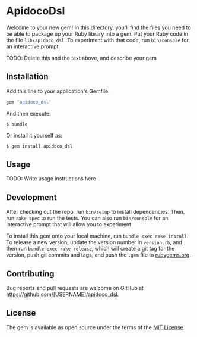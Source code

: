 # ApidocoDsl

Welcome to your new gem! In this directory, you'll find the files you need to be able to package up your Ruby library into a gem. Put your Ruby code in the file `lib/apidoco_dsl`. To experiment with that code, run `bin/console` for an interactive prompt.

TODO: Delete this and the text above, and describe your gem

## Installation

Add this line to your application's Gemfile:

```ruby
gem 'apidoco_dsl'
```

And then execute:

    $ bundle

Or install it yourself as:

    $ gem install apidoco_dsl

## Usage

TODO: Write usage instructions here

## Development

After checking out the repo, run `bin/setup` to install dependencies. Then, run `rake spec` to run the tests. You can also run `bin/console` for an interactive prompt that will allow you to experiment.

To install this gem onto your local machine, run `bundle exec rake install`. To release a new version, update the version number in `version.rb`, and then run `bundle exec rake release`, which will create a git tag for the version, push git commits and tags, and push the `.gem` file to [rubygems.org](https://rubygems.org).

## Contributing

Bug reports and pull requests are welcome on GitHub at https://github.com/[USERNAME]/apidoco_dsl.

## License

The gem is available as open source under the terms of the [MIT License](https://opensource.org/licenses/MIT).
